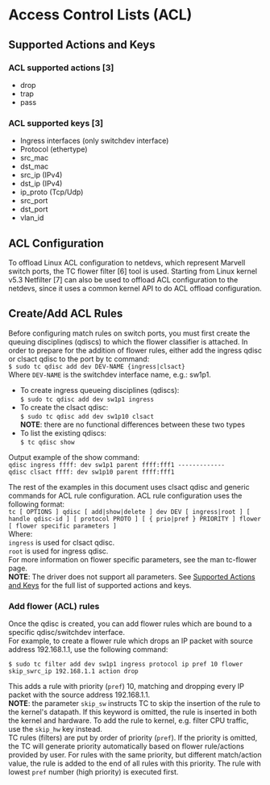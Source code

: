 # Access Control Lists (ACL) 
## Supported Actions and Keys 
### ACL supported actions [3]
* drop
* trap
* pass
### ACL supported keys [3]
* Ingress interfaces (only switchdev interface)
* Protocol (ethertype)
* src_mac
* dst_mac
* src_ip (IPv4)
* dst_ip (IPv4)
* ip_proto (Tcp/Udp)
* src_port
* dst_port
* vlan_id

## ACL Configuration  
To offload Linux ACL configuration to netdevs, which represent Marvell switch ports, the TC flower filter [6] tool is used. Starting from Linux kernel v5.3  Netfilter [7] can also be used to offload ACL configuration to the netdevs, since it uses a common kernel API to do ACL offload configuration.  

## Create/Add ACL Rules  
Before configuring match rules on switch ports, you must first create the queuing disciplines (qdiscs) to which the flower classifier is attached. In order to prepare for the addition of flower rules, either add the ingress qdisc or clsact qdisc to the port by tc command:  
`$ sudo tc qdisc add dev DEV-NAME {ingress|clsact}`  
Where `DEV-NAME` is the switchdev interface name, e.g.: sw1p1.  

* To create ingress queueing disciplines (qdiscs):  
`$ sudo tc qdisc add dev sw1p1 ingress`  
* To create the clsact qdisc:  
`$ sudo tc qdisc add dev sw1p10 clsact`  
**NOTE**: there are no functional differences between these two types
* To list the existing qdiscs:  
`$ tc qdisc show`  

Output example of the show command:  
`qdisc ingress ffff: dev sw1p1 parent ffff:fff1 -------------`  
`qdisc clsact ffff: dev sw1p10 parent ffff:fff1` 

The rest of the examples in this document uses clsact qdisc and generic commands for ACL rule configuration. 
ACL rule configuration uses the following format:  
`tc [ OPTIONS ] qdisc [ add|show|delete ] dev DEV [ ingress|root ] [ handle qdisc-id ] [ protocol PROTO ] [ { prio|pref } PRIORITY ] flower [ flower specific parameters ]`  
Where:  
    `ingress`  is used for clsact qdisc.  
    `root`  is used for ingress qdisc.   
For more information on flower specific parameters, see the man tc-flower page.  
**NOTE**: The driver does not support all parameters. See [Supported Actions and Keys](#supported-actions-and-keys) for the full list of supported actions and keys.   

### Add flower (ACL) rules  
Once the qdisc is created, you can add flower rules which are bound to a specific qdisc/switchdev interface.   
For example, to create a flower rule which drops an IP packet with source address 192.168.1.1, use the following command:  

`$ sudo tc filter add dev sw1p1 ingress protocol ip pref 10 flower skip_swrc_ip 192.168.1.1 action drop`  
 
This adds a rule with priority (`pref`) 10, matching and dropping every IP packet with the source address 192.168.1.1.  
**NOTE**: the parameter `skip_sw` instructs TC to skip the insertion of the rule to the kernel's datapath. If this keyword is omitted, the rule is inserted in both the kernel and hardware. 
To add the rule to kernel, e.g. filter CPU traffic, use the `skip_hw` key instead.  
TC rules (filters) are put by order of priority (`pref`). If the priority is omitted, the TC will generate priority automatically based on flower rule/actions provided by user. For rules with the same priority, but different match/action value, the rule is added to the end of all rules with this priority. The rule with lowest `pref` number (high priority) is executed first.
